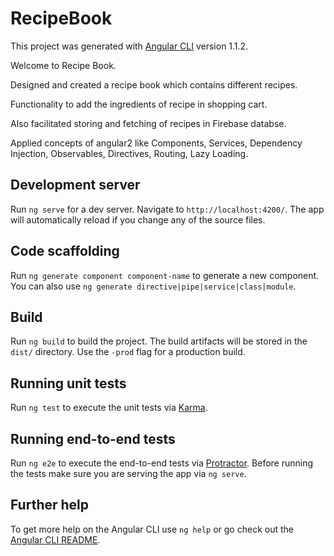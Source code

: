 # RecipeBook

This project was generated with [Angular CLI](https://github.com/angular/angular-cli) version 1.1.2.

Welcome to Recipe Book.

Designed and created a recipe book which contains different recipes.

Functionality to add the ingredients of recipe in shopping cart.

Also facilitated storing and fetching of recipes in Firebase databse.

Applied concepts of angular2 like Components, Services, Dependency Injection, Observables, Directives, Routing, Lazy Loading.
## Development server

Run `ng serve` for a dev server. Navigate to `http://localhost:4200/`. The app will automatically reload if you change any of the source files.

## Code scaffolding

Run `ng generate component component-name` to generate a new component. You can also use `ng generate directive|pipe|service|class|module`.

## Build

Run `ng build` to build the project. The build artifacts will be stored in the `dist/` directory. Use the `-prod` flag for a production build.

## Running unit tests

Run `ng test` to execute the unit tests via [Karma](https://karma-runner.github.io).

## Running end-to-end tests

Run `ng e2e` to execute the end-to-end tests via [Protractor](http://www.protractortest.org/).
Before running the tests make sure you are serving the app via `ng serve`.

## Further help

To get more help on the Angular CLI use `ng help` or go check out the [Angular CLI README](https://github.com/angular/angular-cli/blob/master/README.md).
